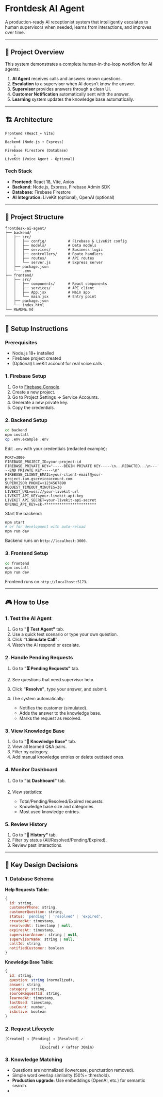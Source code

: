 # Frontdesk AI Agent

A production-ready AI receptionist system that intelligently escalates to human supervisors when needed, learns from interactions, and improves over time.

---


## 🎯 Project Overview

This system demonstrates a complete human-in-the-loop workflow for AI agents:

1. **AI Agent** receives calls and answers known questions.
2. **Escalation** to a supervisor when AI doesn't know the answer.
3. **Supervisor** provides answers through a clean UI.
4. **Customer Notification** automatically sent with the answer.
5. **Learning** system updates the knowledge base automatically.

---

## 🏗️ Architecture

```
Frontend (React + Vite)
    ↓
Backend (Node.js + Express)
    ↓
Firebase Firestore (Database)
    ↓
LiveKit (Voice Agent - Optional)
```

### Tech Stack

* **Frontend:** React 18, Vite, Axios
* **Backend:** Node.js, Express, Firebase Admin SDK
* **Database:** Firebase Firestore
* **AI Integration:** LiveKit (optional), OpenAI (optional)

---

## 📁 Project Structure

```
frontdesk-ai-agent/
├── backend/
│   ├── src/
│   │   ├── config/          # Firebase & LiveKit config
│   │   ├── models/          # Data models
│   │   ├── services/        # Business logic
│   │   ├── controllers/     # Route handlers
│   │   ├── routes/          # API routes
│   │   └── server.js        # Express server
│   ├── package.json
│   └── .env
├── frontend/
│   ├── src/
│   │   ├── components/      # React components
│   │   ├── services/        # API client
│   │   ├── App.jsx          # Main app
│   │   └── main.jsx         # Entry point
│   ├── package.json
│   └── index.html
└── README.md
```

---

## 🚀 Setup Instructions

### Prerequisites

* Node.js 18+ installed
* Firebase project created
* (Optional) LiveKit account for real voice calls

### 1. Firebase Setup

1. Go to [Firebase Console](https://console.firebase.google.com/).
2. Create a new project.
3. Go to Project Settings → Service Accounts.
4. Generate a new private key.
5. Copy the credentials.

### 2. Backend Setup

```bash
cd backend
npm install
cp .env.example .env
```

Edit `.env` with your credentials (redacted example):

```env
PORT=3000
FIREBASE_PROJECT_ID=your-project-id
FIREBASE_PRIVATE_KEY="-----BEGIN PRIVATE KEY-----\n...REDACTED...\n-----END PRIVATE KEY-----\n"
FIREBASE_CLIENT_EMAIL=your-client-email@your-project.iam.gserviceaccount.com
SUPERVISOR_PHONE=+1234567890
REQUEST_TIMEOUT_MINUTES=30
LIVEKIT_URL=wss://your-livekit-url
LIVEKIT_API_KEY=your-livekit-api-key
LIVEKIT_API_SECRET=your-livekit-api-secret
OPENAI_API_KEY=sk-************************
```

Start the backend:

```bash
npm start
# or for development with auto-reload
npm run dev
```

Backend runs on `http://localhost:3000`.

### 3. Frontend Setup

```bash
cd frontend
npm install
npm run dev
```

Frontend runs on `http://localhost:5173`.

---

## 🎮 How to Use

### 1. Test the AI Agent

1. Go to **"🧪 Test Agent"** tab.
2. Use a quick test scenario or type your own question.
3. Click **"📞 Simulate Call"**.
4. Watch the AI respond or escalate.

### 2. Handle Pending Requests

1. Go to **"⏳ Pending Requests"** tab.
2. See questions that need supervisor help.
3. Click **"Resolve"**, type your answer, and submit.
4. The system automatically:

   * Notifies the customer (simulated).
   * Adds the answer to the knowledge base.
   * Marks the request as resolved.

### 3. View Knowledge Base

1. Go to **"🧠 Knowledge Base"** tab.
2. View all learned Q&A pairs.
3. Filter by category.
4. Add manual knowledge entries or delete outdated ones.

### 4. Monitor Dashboard

1. Go to **"📊 Dashboard"** tab.
2. View statistics:

   * Total/Pending/Resolved/Expired requests.
   * Knowledge base size and categories.
   * Most used knowledge entries.

### 5. Review History

1. Go to **"📜 History"** tab.
2. Filter by status (All/Resolved/Pending/Expired).
3. Review past interactions.

---

## 🔑 Key Design Decisions

### 1. Database Schema

**Help Requests Table:**

```javascript
{
  id: string,
  customerPhone: string,
  customerQuestion: string,
  status: 'pending' | 'resolved' | 'expired',
  createdAt: timestamp,
  resolvedAt: timestamp | null,
  expiresAt: timestamp,
  supervisorAnswer: string | null,
  supervisorName: string | null,
  callId: string,
  notifiedCustomer: boolean
}
```

**Knowledge Base Table:**

```javascript
{
  id: string,
  question: string (normalized),
  answer: string,
  category: string,
  sourceRequestId: string,
  learnedAt: timestamp,
  lastUsed: timestamp,
  useCount: number,
  isActive: boolean
}
```

### 2. Request Lifecycle

```
[Created] → [Pending] → [Resolved] ✓
                    ↓
                [Expired] ✗ (after 30min)
```

### 3. Knowledge Matching

* Questions are normalized (lowercase, punctuation removed).
* Simple word overlap similarity (50%+ threshold).
* **Production upgrade:** Use embeddings (OpenAI, etc.) for semantic search.
* 

